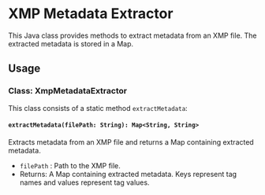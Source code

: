 # XMP Metadata Extractor

This Java class provides methods to extract metadata from an XMP file. The extracted metadata is stored in a Map.

## Usage

### Class: XmpMetadataExtractor

This class consists of a static method `extractMetadata`:

#### `extractMetadata(filePath: String): Map<String, String>`

Extracts metadata from an XMP file and returns a Map containing extracted metadata.

- `filePath` : Path to the XMP file.
- Returns: A Map containing extracted metadata. Keys represent tag names and values represent tag values.